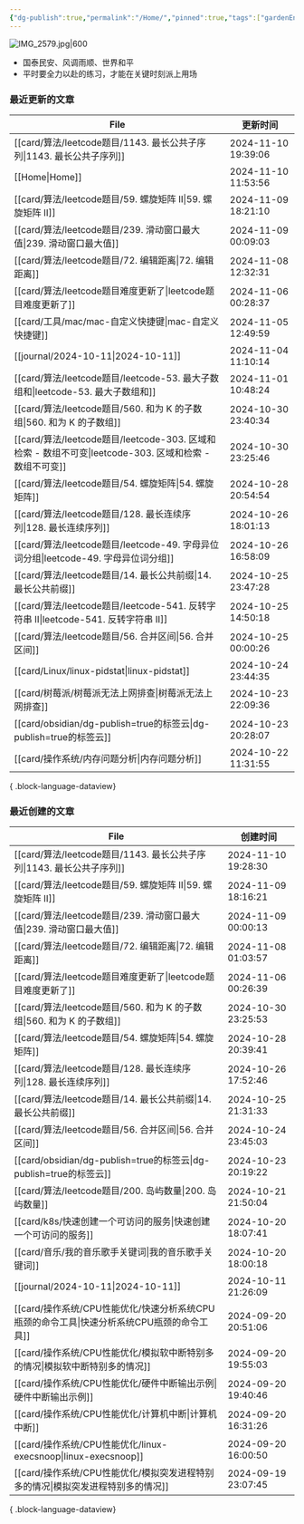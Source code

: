 ```yaml
---
{"dg-publish":true,"permalink":"/Home/","pinned":true,"tags":["gardenEntry"],"dgHomeLink":true,"dgShowBacklinks":"false","noteIcon":"2","created":"2024-01-28T22:46:43+08:00","updated":"2024-09-11T17:07:12+08:00"}
---
```



![IMG_2579.jpg|600](/img/user/attachs/IMG_2579.jpg)

- 国泰民安、风调雨顺、世界和平
- 平时要全力以赴的练习，才能在关键时刻派上用场

### 最近更新的文章

| File                                                                               | 更新时间                |
| ---------------------------------------------------------------------------------- | ------------------- |
| [[card/算法/leetcode题目/1143. 最长公共子序列\|1143. 最长公共子序列]]                             | 2024-11-10 19:39:06 |
| [[Home\|Home]]                                                                  | 2024-11-10 11:53:56 |
| [[card/算法/leetcode题目/59. 螺旋矩阵 II\|59. 螺旋矩阵 II]]                                 | 2024-11-09 18:21:10 |
| [[card/算法/leetcode题目/239. 滑动窗口最大值\|239. 滑动窗口最大值]]                               | 2024-11-09 00:09:03 |
| [[card/算法/leetcode题目/72. 编辑距离\|72. 编辑距离]]                                       | 2024-11-08 12:32:31 |
| [[card/算法/leetcode题目难度更新了\|leetcode题目难度更新了]]                                    | 2024-11-06 00:28:37 |
| [[card/工具/mac/mac-自定义快捷键\|mac-自定义快捷键]]                                          | 2024-11-05 12:49:59 |
| [[journal/2024-10-11\|2024-10-11]]                                              | 2024-11-04 11:10:14 |
| [[card/算法/leetcode题目/leetcode-53. 最大子数组和\|leetcode-53. 最大子数组和]]                 | 2024-11-01 10:48:24 |
| [[card/算法/leetcode题目/560. 和为 K 的子数组\|560. 和为 K 的子数组]]                           | 2024-10-30 23:40:34 |
| [[card/算法/leetcode题目/leetcode-303. 区域和检索 - 数组不可变\|leetcode-303. 区域和检索 - 数组不可变]] | 2024-10-30 23:25:46 |
| [[card/算法/leetcode题目/54. 螺旋矩阵\|54. 螺旋矩阵]]                                       | 2024-10-28 20:54:54 |
| [[card/算法/leetcode题目/128. 最长连续序列\|128. 最长连续序列]]                                 | 2024-10-26 18:01:13 |
| [[card/算法/leetcode题目/leetcode-49. 字母异位词分组\|leetcode-49. 字母异位词分组]]               | 2024-10-26 16:58:09 |
| [[card/算法/leetcode题目/14. 最长公共前缀\|14. 最长公共前缀]]                                   | 2024-10-25 23:47:28 |
| [[card/算法/leetcode题目/leetcode-541. 反转字符串 II\|leetcode-541. 反转字符串 II]]           | 2024-10-25 14:50:18 |
| [[card/算法/leetcode题目/56. 合并区间\|56. 合并区间]]                                       | 2024-10-25 00:00:26 |
| [[card/Linux/linux-pidstat\|linux-pidstat]]                                     | 2024-10-24 23:44:35 |
| [[card/树莓派/树莓派无法上网排查\|树莓派无法上网排查]]                                               | 2024-10-23 22:09:36 |
| [[card/obsidian/dg-publish=true的标签云\|dg-publish=true的标签云]]                      | 2024-10-23 20:28:07 |
| [[card/操作系统/内存问题分析\|内存问题分析]]                                                    | 2024-10-22 11:31:55 |

{ .block-language-dataview}

### 最近创建的文章

| File                                                          | 创建时间                |
| ------------------------------------------------------------- | ------------------- |
| [[card/算法/leetcode题目/1143. 最长公共子序列\|1143. 最长公共子序列]]        | 2024-11-10 19:28:30 |
| [[card/算法/leetcode题目/59. 螺旋矩阵 II\|59. 螺旋矩阵 II]]            | 2024-11-09 18:16:21 |
| [[card/算法/leetcode题目/239. 滑动窗口最大值\|239. 滑动窗口最大值]]          | 2024-11-09 00:00:13 |
| [[card/算法/leetcode题目/72. 编辑距离\|72. 编辑距离]]                  | 2024-11-08 01:03:57 |
| [[card/算法/leetcode题目难度更新了\|leetcode题目难度更新了]]               | 2024-11-06 00:26:39 |
| [[card/算法/leetcode题目/560. 和为 K 的子数组\|560. 和为 K 的子数组]]      | 2024-10-30 23:25:53 |
| [[card/算法/leetcode题目/54. 螺旋矩阵\|54. 螺旋矩阵]]                  | 2024-10-28 20:39:41 |
| [[card/算法/leetcode题目/128. 最长连续序列\|128. 最长连续序列]]            | 2024-10-26 17:52:46 |
| [[card/算法/leetcode题目/14. 最长公共前缀\|14. 最长公共前缀]]              | 2024-10-25 21:31:33 |
| [[card/算法/leetcode题目/56. 合并区间\|56. 合并区间]]                  | 2024-10-24 23:45:03 |
| [[card/obsidian/dg-publish=true的标签云\|dg-publish=true的标签云]] | 2024-10-23 20:19:22 |
| [[card/算法/leetcode题目/200. 岛屿数量\|200. 岛屿数量]]                | 2024-10-21 21:50:04 |
| [[card/k8s/快速创建一个可访问的服务\|快速创建一个可访问的服务]]                    | 2024-10-20 18:07:41 |
| [[card/音乐/我的音乐歌手关键词\|我的音乐歌手关键词]]                           | 2024-10-20 18:00:18 |
| [[journal/2024-10-11\|2024-10-11]]                         | 2024-10-11 21:26:09 |
| [[card/操作系统/CPU性能优化/快速分析系统CPU瓶颈的命令工具\|快速分析系统CPU瓶颈的命令工具]]   | 2024-09-20 20:51:06 |
| [[card/操作系统/CPU性能优化/模拟软中断特别多的情况\|模拟软中断特别多的情况]]             | 2024-09-20 19:55:03 |
| [[card/操作系统/CPU性能优化/硬件中断输出示例\|硬件中断输出示例]]                   | 2024-09-20 19:40:46 |
| [[card/操作系统/CPU性能优化/计算机中断\|计算机中断]]                         | 2024-09-20 16:31:26 |
| [[card/操作系统/CPU性能优化/linux-execsnoop\|linux-execsnoop]]     | 2024-09-20 16:00:50 |
| [[card/操作系统/CPU性能优化/模拟突发进程特别多的情况\|模拟突发进程特别多的情况]]           | 2024-09-19 23:07:45 |

{ .block-language-dataview}

